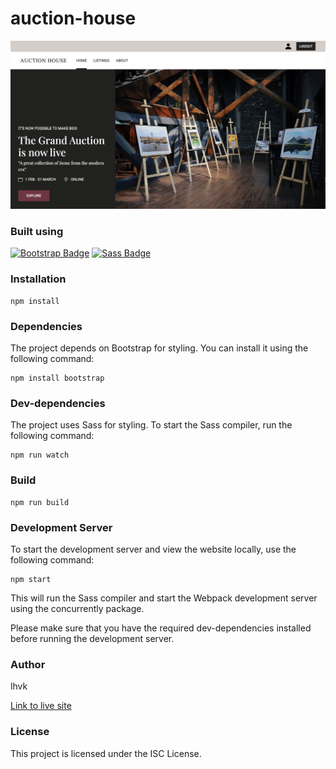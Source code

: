 # auction-house

![Image of the landing page](src/assets/home.png)

### Built using

[![Bootstrap Badge](https://img.shields.io/badge/Bootstrap-563D7C?style=for-the-badge&logo=bootstrap&logoColor=white)](https://getbootstrap.com/docs/5.2/getting-started/introduction/)
[![Sass Badge](https://img.shields.io/badge/Sass-CC6699?style=for-the-badge&logo=sass&logoColor=white)](https://sass-lang.com/)

### Installation

```
npm install
```

### Dependencies

The project depends on Bootstrap for styling. You can install it using the following command:

```
npm install bootstrap
```

### Dev-dependencies

The project uses Sass for styling. To start the Sass compiler, run the following command:

```
npm run watch
```

### Build

```
npm run build
```

### Development Server

To start the development server and view the website locally, use the following command:

```
npm start
```

This will run the Sass compiler and start the Webpack development server using the concurrently package.

Please make sure that you have the required dev-dependencies installed before running the development server.

### Author

lhvk

[Link to live site](https://lhvk-auctionhouse.netlify.app/)

### License

This project is licensed under the ISC License.
